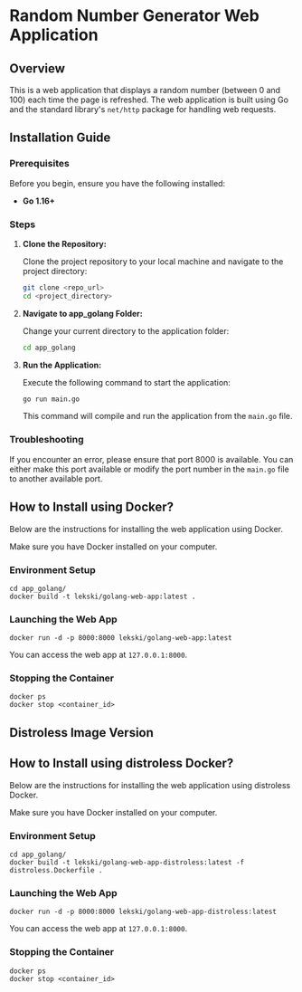 # Random Number Generator Web Application

## Overview

This is a web application that displays a random number (between 0 and 100) each time the page is refreshed. The web application is built using Go and the standard library's `net/http` package for handling web requests. 

## Installation Guide

### Prerequisites

Before you begin, ensure you have the following installed:

*   **Go 1.16+**

### Steps

1.  **Clone the Repository:**

    Clone the project repository to your local machine and navigate to the project directory:

    ```bash
    git clone <repo_url>
    cd <project_directory>
    ```

2. **Navigate to app_golang Folder:**

   Change your current directory to the application folder:
    ```bash
   cd app_golang
    ```

3.  **Run the Application:**

    Execute the following command to start the application:

    ```bash
    go run main.go
    ```

    This command will compile and run the application from the `main.go` file.

### Troubleshooting

If you encounter an error, please ensure that port 8000 is available. You can either make this port available or modify the port number in the `main.go` file to another available port.

## How to Install using Docker?

Below are the instructions for installing the web application using Docker.

Make sure you have Docker installed on your computer.

### Environment Setup
```
cd app_golang/
docker build -t lekski/golang-web-app:latest .
```

### Launching the Web App
```
docker run -d -p 8000:8000 lekski/golang-web-app:latest
```

You can access the web app at `127.0.0.1:8000`.

### Stopping the Container
```
docker ps
docker stop <container_id>
```

## Distroless Image Version
## How to Install using distroless Docker?

Below are the instructions for installing the web application using distroless Docker.

Make sure you have Docker installed on your computer.

### Environment Setup
```
cd app_golang/
docker build -t lekski/golang-web-app-distroless:latest -f distroless.Dockerfile .
```

### Launching the Web App
```
docker run -d -p 8000:8000 lekski/golang-web-app-distroless:latest
```

You can access the web app at `127.0.0.1:8000`.

### Stopping the Container
```
docker ps
docker stop <container_id>
```
